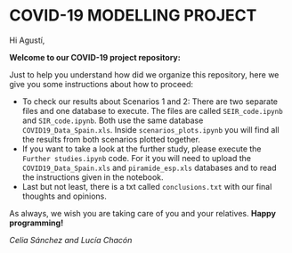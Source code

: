 # COVID-19 MODELLING PROJECT

Hi Agustí, 

**Welcome to our COVID-19 project repository:**

Just to help you understand how did we organize this repository, here we give you some instructions about how to proceed:

* To check our results about Scenarios 1 and 2: There are two separate files and one database to execute. The files are called `SEIR_code.ipynb` and `SIR_code.ipynb`. Both use the same database `COVID19_Data_Spain.xls`. Inside `scenarios_plots.ipynb` you will find all the results from both scenarios plotted together. 
* If you want to take a look at the further study, please execute the `Further studies.ipynb` code. For it you will need to upload the `COVID19_Data_Spain.xls` and `piramide_esp.xls` databases and to read the instructions given in the notebook.
* Last but not least, there is a txt called `conclusions.txt` with our final thoughts and opinions. 

As always, we wish you are taking care of you and your relatives. **Happy programming!**

*Celia Sánchez and Lucía Chacón*
